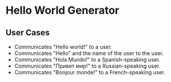 # Hello World Generator

## User Cases
* Communicates "Hello world!" to a user.
* Communicates "Hello" and the name of the user to the user.
* Communicates "Hola Mundo!" to a Spanish-speaking user.
* Communicates "Привет мир!" to a Russian-speaking user.
* Communicates "Bonjour monde!" to a French-speaking user.
